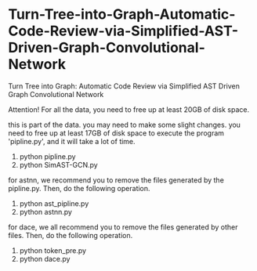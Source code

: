 # Turn-Tree-into-Graph-Automatic-Code-Review-via-Simplified-AST-Driven-Graph-Convolutional-Network
Turn Tree into Graph: Automatic Code Review via Simplified AST Driven Graph Convolutional Network


Attention! For all the data, you need to free up at least 20GB of disk space.

this is part of the data. you may need to make some slight changes.
you need to free up at least 17GB of disk space to execute the program 'pipline.py', and it will take a lot of time.
1. python pipline.py
2. python SimAST-GCN.py

for astnn, we recommend you to remove the files generated by the pipline.py. Then, do the following operation.
1. python ast_pipline.py
2. python astnn.py


for dace, we all recommend you to remove the files generated by other files. Then, do the following operation.
1. python token_pre.py
2. python dace.py
